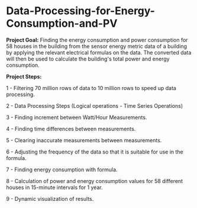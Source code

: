 # Data-Processing-for-Energy-Consumption-and-PV
****Project Goal:****
Finding the energy consumption and power consumption for 58 houses in the building from the sensor energy metric data of a building by applying the relevant electrical formulas on the data. The converted data will then be used to calculate the building's total power and energy consumption.



****Project Steps:****

1 - Filtering 70 million rows of data to 10 million rows to speed up data processing.

2 - Data Processing Steps (Logical operations - Time Series Operations)

3 - Finding increment between Watt/Hour Measurements.

4 - Finding time differences between measurements.

5 - Clearing inaccurate measurements between measurements.

6 - Adjusting the frequency of the data so that it is suitable for use in the formula.

7 - Finding energy consumption with formula.

8 - Calculation of power and energy consumption values ​​for 58 different houses in 15-minute intervals for 1 year. 

9 - Dynamic visualization of results.
 

